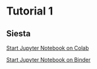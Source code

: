 # Tutorial 1
## Siesta

[Start Jupyter Notebook on Colab](https://colab.research.google.com/github/PabloPiaggi/nanogune-winter-school-2025/blob/main/tutorial-1/siesta_sisl_playground.ipynb)

[Start Jupyter Notebook on Binder](https://mybinder.org/v2/gh/PabloPiaggi/nanogune-winter-school-2025/HEAD?urlpath=%2Fdoc%2Ftree%2Ftutorial-1%2Fsiesta_sisl_playground.ipynb)
